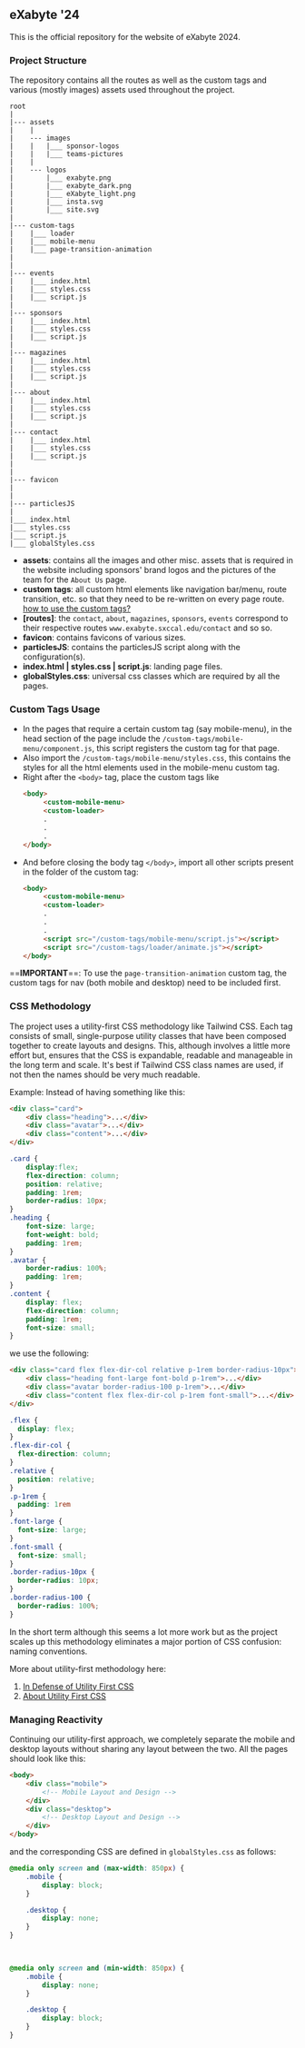 ## eXabyte '24
This is the official repository for the website of eXabyte 2024. 

### Project Structure
The repository contains all the routes as well as the custom tags and various (mostly images) assets used throughout the project.
```
root
|
|--- assets
|    |
|    --- images
|    |   |___ sponsor-logos
|    |   |___ teams-pictures
|    |
|    --- logos
|        |___ exabyte.png
|        |___ exabyte_dark.png
|        |___ eXabyte_light.png
|        |___ insta.svg
|        |___ site.svg
|
|--- custom-tags
|    |___ loader
|    |___ mobile-menu
|    |___ page-transition-animation
|
|
|--- events
|    |___ index.html
|    |___ styles.css
|    |___ script.js
|
|--- sponsors
|    |___ index.html
|    |___ styles.css
|    |___ script.js
|
|--- magazines
|    |___ index.html
|    |___ styles.css
|    |___ script.js
|
|--- about
|    |___ index.html
|    |___ styles.css
|    |___ script.js
|
|--- contact
|    |___ index.html
|    |___ styles.css
|    |___ script.js
|
|
|--- favicon
|
|
|--- particlesJS
|
|___ index.html
|___ styles.css
|___ script.js
|___ globalStyles.css
```

- **assets**: contains all the images and other misc. assets that is required in the website including sponsors' brand logos and the pictures of the team for the `About Us` page.
- **custom tags**: all custom html elements like navigation bar/menu, route transition, etc. so that they need to be re-written on every page route. [how to use the custom tags?](#custom%20tags%20usage)
- **\[routes]**: the `contact`, `about`, `magazines`, `sponsors`, `events` correspond to their respective routes `www.exabyte.sxccal.edu/contact` and so so.
- **favicon**: contains favicons of various sizes.
- **particlesJS**: contains the particlesJS script along with the configuration(s).
- **index.html | styles.css | script.js**: landing page files.
- **globalStyles.css**: universal css classes which are required by all the pages.
### Custom Tags Usage
- In the pages that require a certain custom tag (say mobile-menu), in the head section of the page include the `/custom-tags/mobile-menu/component.js`, this script registers the custom tag for that page. 
- Also import the `/custom-tags/mobile-menu/styles.css`, this contains the styles for all the html elements used in the mobile-menu custom tag.
- Right after the `<body>` tag, place the custom tags like
    ```html
    <body>
         <custom-mobile-menu>
         <custom-loader>
         .
         .
         .
    </body>
    ```
- And before closing the body tag `</body>`, import all other scripts present in the folder of the custom tag:
    ```html
    <body>
         <custom-mobile-menu>
         <custom-loader>
         .
         .
         .
         <script src="/custom-tags/mobile-menu/script.js"></script>
         <script src="/custom-tags/loader/animate.js"></script>
    </body>
    ```

==**IMPORTANT**==: To use the `page-transition-animation` custom tag, the custom tags for nav (both mobile and desktop) need to be included first.

### CSS Methodology
The project uses a utility-first CSS methodology like Tailwind CSS. Each tag consists of small, single-purpose utility classes that have been composed together to create layouts and designs. This, although involves a little more effort but, ensures that the CSS is expandable, readable and manageable in the long term and scale.
It's best if Tailwind CSS class names are used, if not then the names should be very much readable.

Example:
Instead of having something like this:
```html
<div class="card">
    <div class="heading">...</div>
    <div class="avatar">...</div>
    <div class="content">...</div>
</div>
```
```css
.card {
    display:flex;
    flex-direction: column;
    position: relative;
    padding: 1rem;
    border-radius: 10px;
}
.heading {
    font-size: large;
    font-weight: bold;
    padding: 1rem;
}
.avatar {
    border-radius: 100%;
    padding: 1rem;
}
.content {
    display: flex;
    flex-direction: column;
    padding: 1rem;
    font-size: small;
}
```

we use the following:

```html
<div class="card flex flex-dir-col relative p-1rem border-radius-10px">
    <div class="heading font-large font-bold p-1rem">...</div>
    <div class="avatar border-radius-100 p-1rem">...</div>
    <div class="content flex flex-dir-col p-1rem font-small">...</div>
</div>
```
```css
.flex {
  display: flex;
}
.flex-dir-col {
  flex-direction: column;
}
.relative {
  position: relative;
}
.p-1rem {
  padding: 1rem
}
.font-large {
  font-size: large;
}
.font-small {
  font-size: small;
}
.border-radius-10px {
  border-radius: 10px;
}
.border-radius-100 {
  border-radius: 100%;
}
```

In the short term although this seems a lot more work but as the project scales up this methodology eliminates a major portion of CSS confusion: naming conventions.

More about utility-first methodology here:
1. [In Defense of Utility First CSS](https://www.freecodecamp.org/news/in-defense-of-utility-first-css-4f406acee6fb/)
2. [About Utility First CSS](https://xenox.dev/tailwind-css-utility-first-css-framework/)

### Managing Reactivity
Continuing our utility-first approach, we completely separate the mobile and desktop layouts without sharing any layout between the two.
All the pages should look like this:
```html
<body>
	<div class="mobile">
		<!-- Mobile Layout and Design -->
	</div>
	<div class="desktop">
		<!-- Desktop Layout and Design -->
	</div>
</body>
```
and the corresponding CSS are defined in `globalStyles.css` as follows:
```css
@media only screen and (max-width: 850px) {
	.mobile {
		display: block;
	}

	.desktop {
		display: none;
	}
}

  

@media only screen and (min-width: 850px) {
	.mobile {
		display: none;
	}

	.desktop {
		display: block;
	}
}